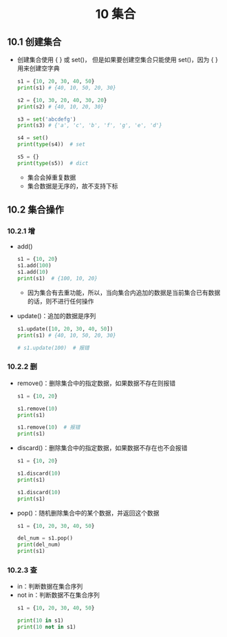 # <center>10 集合

## 10.1 创建集合

- 创建集合使用 { } 或 set()， 但是如果要创建空集合只能使用 set()，因为 { } 用来创建空字典
    ~~~py
    s1 = {10, 20, 30, 40, 50}
    print(s1) # {40, 10, 50, 20, 30}

    s2 = {10, 30, 20, 40, 30, 20}
    print(s2) # {40, 10, 20, 30}

    s3 = set('abcdefg')
    print(s3) # {'a', 'c', 'b', 'f', 'g', 'e', 'd'}

    s4 = set()
    print(type(s4))  # set

    s5 = {}
    print(type(s5))  # dict
    ~~~
  - 集合会掉重复数据
  - 集合数据是无序的，故不支持下标

## 10.2 集合操作

### 10.2.1 增

- add()
    ~~~py
    s1 = {10, 20}
    s1.add(100)
    s1.add(10)
    print(s1)  # {100, 10, 20}
    ~~~
  - 因为集合有去重功能，所以，当向集合内追加的数据是当前集合已有数据的话，则不进行任何操作


- update()：追加的数据是序列
    ~~~py
    s1.update([10, 20, 30, 40, 50])
    print(s1) # {40, 10, 50, 20, 30}

    # s1.update(100)  # 报错
    ~~~

### 10.2.2 删

- remove()：删除集合中的指定数据，如果数据不存在则报错
    ~~~py
    s1 = {10, 20}

    s1.remove(10)
    print(s1)

    s1.remove(10)  # 报错
    print(s1)
    ~~~


- discard()：删除集合中的指定数据，如果数据不存在也不会报错
    ~~~py
    s1 = {10, 20}

    s1.discard(10)
    print(s1)

    s1.discard(10)
    print(s1)
    ~~~


- pop()：随机删除集合中的某个数据，并返回这个数据
    ~~~py
    s1 = {10, 20, 30, 40, 50}

    del_num = s1.pop()
    print(del_num)
    print(s1)
    ~~~


### 10.2.3 查

- in：判断数据在集合序列
- not in：判断数据不在集合序列
    ~~~py
    s1 = {10, 20, 30, 40, 50}

    print(10 in s1)
    print(10 not in s1)
    ~~~





